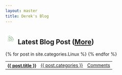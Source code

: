 ```yaml
---
layout: master
title: Derek's Blog
---
```


<div class='home_box' id='home_left'>
  <h2><a href='http://feeds.feedburner.com/derek0883n' class='float-right'><img src='/images/subscribe-icon.gif' alt='Subscribe'/></a> Latest Blog Post (<a href='/'>More</a>)</h2>
  
<table class='post-list'>
{% for post in site.categories.Linux %}
    <tr>
      <th><a href='{{ post.url }}'>{{ post.title }}</a></th>
      <td><a href='/{{ post.categories }}'> {{ post.categories }} </a> </td>
      <td><a href='{{post.url}}#disqus_thread'>Comments</a></td>
    </tr>
{% endfor %}
</table>
</div>
